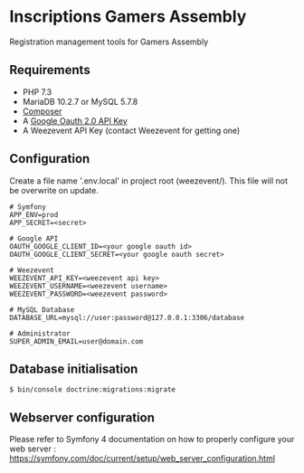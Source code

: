 # Inscriptions Gamers Assembly
Registration management tools for Gamers Assembly

Requirements
------------
* PHP 7.3
* MariaDB 10.2.7 or MySQL 5.7.8
* [Composer](https://getcomposer.org/)
* A [Google Oauth 2.0 API Key](https://developers.google.com/identity/protocols/OAuth2)
* A Weezevent API Key (contact Weezevent for getting one)

Configuration
-------------

Create a file name '.env.local' in project root (weezevent/). This file will not be overwrite on update.

    # Symfony
    APP_ENV=prod
    APP_SECRET=<secret>
    
    # Google API
    OAUTH_GOOGLE_CLIENT_ID=<your google oauth id>
    OAUTH_GOOGLE_CLIENT_SECRET=<your google oauth secret>
    
    # Weezevent
    WEEZEVENT_API_KEY=<weezevent api key>
    WEEZEVENT_USERNAME=<weezevent username>
    WEEZEVENT_PASSWORD=<weezevent password>
    
    # MySQL Database
    DATABASE_URL=mysql://user:password@127.0.0.1:3306/database
    
    # Administrator
    SUPER_ADMIN_EMAIL=user@domain.com


Database initialisation
-----------------------

    $ bin/console doctrine:migrations:migrate
    
Webserver configuration
-----------------------

Please refer to Symfony 4 documentation on how to properly configure your web server : https://symfony.com/doc/current/setup/web_server_configuration.html